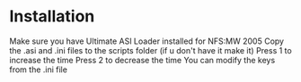 # Installation
Make sure you have Ultimate ASI Loader installed for NFS:MW 2005
Copy the .asi and .ini files to the scripts folder (if u don't have it make it)
Press 1 to increase the time
Press 2 to decrease the time
You can modify the keys from the .ini file
